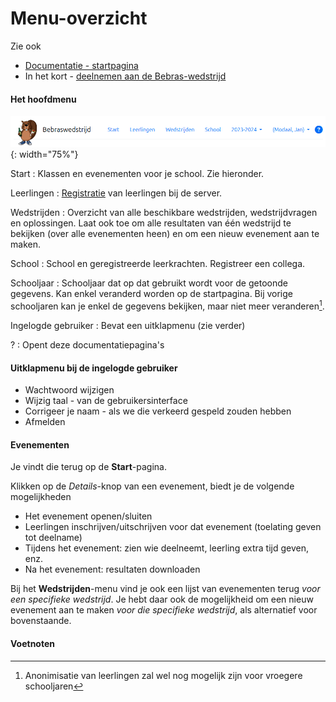 Menu-overzicht
===
Zie ook
* [Documentatie - startpagina](index.html)
* In het kort - [deelnemen aan de Bebras-wedstrijd](kort.html)

#### Het hoofdmenu

![hoofdmenu](menu.png){: width="75%"}

Start 
: Klassen en evenementen voor je school. Zie hieronder.

Leerlingen
: [Registratie](registratie.md) van leerlingen bij de server.

Wedstrijden
: Overzicht van alle beschikbare wedstrijden, wedstrijdvragen en oplossingen. Laat ook toe
om alle resultaten van één wedstrijd te bekijken (over alle evenementen heen) en om een nieuw evenement aan te maken.

School
: School en geregistreerde leerkrachten. Registreer een collega.

Schooljaar
: Schooljaar dat op dat gebruikt wordt voor de getoonde gegevens. Kan enkel veranderd worden op de startpagina. Bij vorige 
  schooljaren kan je enkel de gegevens bekijken, maar niet meer veranderen[^1].

Ingelogde gebruiker
: Bevat een uitklapmenu (zie verder)

?
: Opent deze documentatiepagina's

#### Uitklapmenu bij de ingelogde gebruiker

* Wachtwoord wijzigen
* Wijzig taal - van de gebruikersinterface
* Corrigeer je naam - als we die verkeerd gespeld zouden hebben
* Afmelden

#### Evenementen

Je vindt die terug op de **Start**-pagina. 

Klikken op de *Details*-knop van een evenement, biedt je de volgende mogelijkheden
* Het evenement openen/sluiten
* Leerlingen inschrijven/uitschrijven voor dat evenement (toelating geven tot deelname)
* Tijdens het evenement: zien wie deelneemt, leerling extra tijd geven, enz.
* Na het evenement: resultaten downloaden

Bij het **Wedstrijden**-menu vind je ook een lijst van evenementen terug *voor een specifieke wedstrijd*. Je hebt
daar ook de mogelijkheid om een nieuw evenement aan te maken *voor die specifieke wedstrijd*, als alternatief voor
bovenstaande.

#### Voetnoten
[^1]: Anonimisatie van leerlingen zal wel nog mogelijk zijn voor vroegere schooljaren

